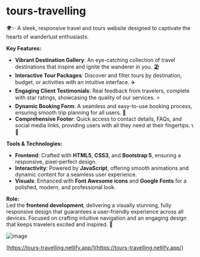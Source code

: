 # tours-travelling

🌍✨ A sleek, responsive travel and tours website designed to captivate the hearts of wanderlust enthusiasts.

**Key Features:**  
- **Vibrant Destination Gallery**: An eye-catching collection of travel destinations that inspire and ignite the wanderer in you. 🏖️  
- **Interactive Tour Packages**: Discover and filter tours by destination, budget, or activities with an intuitive interface. ✈️  
- **Engaging Client Testimonials**: Real feedback from travelers, complete with star ratings, showcasing the quality of our services. ⭐  
- **Dynamic Booking Form**: A seamless and easy-to-use booking process, ensuring smooth trip planning for all users. 📅  
- **Comprehensive Footer**: Quick access to contact details, FAQs, and social media links, providing users with all they need at their fingertips. 📞🔗  

**Tools & Technologies:**  
- **Frontend**: Crafted with **HTML5**, **CSS3**, and **Bootstrap 5**, ensuring a responsive, pixel-perfect design.  
- **Interactivity**: Powered by **JavaScript**, offering smooth animations and dynamic content for a seamless user experience.  
- **Visuals**: Enhanced with **Font Awesome icons** and **Google Fonts** for a polished, modern, and professional look.  

**Role:**  
Led the **frontend development**, delivering a visually stunning, fully responsive design that guarantees a user-friendly experience across all devices. Focused on crafting intuitive navigation and an engaging design that keeps travelers excited and inspired. 🌟  



![image](https://github.com/user-attachments/assets/ad25e5ea-8732-4229-a1f4-ea802444b2ab)


[https://tours-travelling.netlify.app/](https://tours-travelling.netlify.app/)
